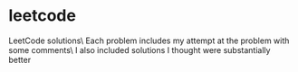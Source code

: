# leetcode
LeetCode solutions\\
Each problem includes my attempt at the problem with some comments\\
I also included solutions I thought were substantially better
